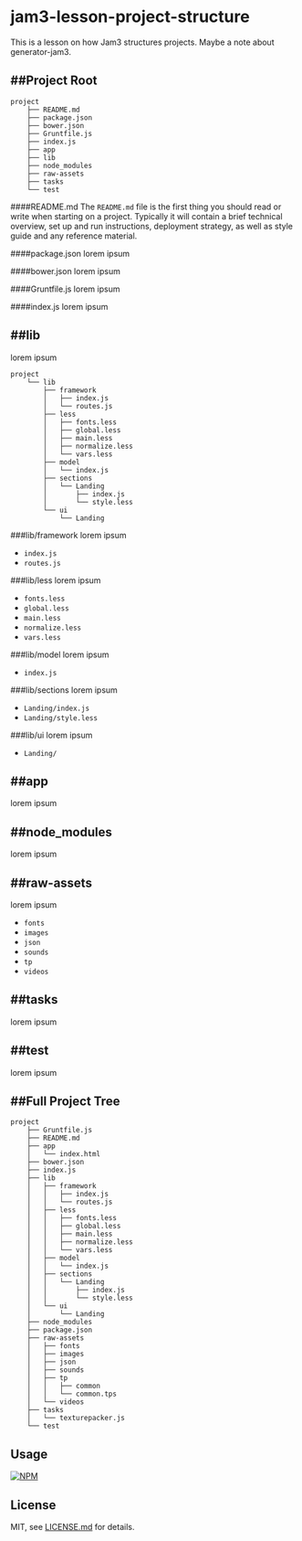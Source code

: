 # jam3-lesson-project-structure


This is a lesson on how Jam3 structures projects. Maybe a note about generator-jam3.



<a name="readme"></a>
##Project Root
---

```
project
    ├── README.md
    ├── package.json
    ├── bower.json    
    ├── Gruntfile.js
    ├── index.js
    ├── app
    ├── lib
    ├── node_modules   
    ├── raw-assets    
    ├── tasks
    └── test
```
<a name="readme"></a>
####README.md
The `README.md` file is the first thing you should read or write when starting on a project. Typically it will contain a brief technical overview, set up and run instructions, deployment strategy, as well as style guide and any reference material.

<a name="packagejson"></a>
####package.json
lorem ipsum

<a name="bowerjson"></a>
####bower.json
lorem ipsum

<a name="gruntfile"></a>
####Gruntfile.js
lorem ipsum

<a name="gruntfileex"></a>
####index.js
lorem ipsum


<a name="lib"></a>
##lib
---

lorem ipsum

```
project
    └── lib
        ├── framework
        │   ├── index.js
        │   └── routes.js
        ├── less
        │   ├── fonts.less
        │   ├── global.less
        │   ├── main.less
        │   ├── normalize.less
        │   └── vars.less
        ├── model
        │   └── index.js
        ├── sections
        │   └── Landing
        │       ├── index.js
        │       └── style.less
        └── ui
            └── Landing
```
<a name="framework"></a>
###lib/framework
lorem ipsum

* `index.js`
* `routes.js`

<a name="less"></a>
###lib/less
lorem ipsum

* `fonts.less`
* `global.less`
* `main.less`
* `normalize.less`
* `vars.less`

<a name="model"></a>
###lib/model
lorem ipsum

* `index.js`

<a name="sections"></a>
###lib/sections
lorem ipsum

* `Landing/index.js`
* `Landing/style.less`

<a name="ui"></a>
###lib/ui
lorem ipsum

* `Landing/`



<a name="app"></a>
##app
---
lorem ipsum



<a name="node_modules"></a>
##node_modules
---
lorem ipsum


<a name="raw-assets"></a>
##raw-assets
---
lorem ipsum

* `fonts`
* `images`
* `json`
* `sounds`
* `tp`
* `videos`



<a name="tasks"></a>
##tasks
---
lorem ipsum



<a name="test"></a>
##test
---
lorem ipsum



##Full Project Tree
---
```
project
    ├── Gruntfile.js
    ├── README.md
    ├── app
    │   └── index.html
    ├── bower.json    
    ├── index.js
    ├── lib
    │   ├── framework
    │   │   ├── index.js
    │   │   └── routes.js
    │   ├── less
    │   │   ├── fonts.less
    │   │   ├── global.less
    │   │   ├── main.less
    │   │   ├── normalize.less
    │   │   └── vars.less
    │   ├── model
    │   │   └── index.js
    │   ├── sections
    │   │   └── Landing
    │   │       ├── index.js
    │   │       └── style.less
    │   └── ui
    │       └── Landing
    ├── node_modules
    ├── package.json    
    ├── raw-assets
    │   ├── fonts
    │   ├── images
    │   ├── json
    │   ├── sounds
    │   ├── tp
    │   │   ├── common
    │   │   └── common.tps
    │   └── videos    
    ├── tasks
    │   └── texturepacker.js
    └── test
```

## Usage

[![NPM](https://nodei.co/npm/jam3-lesson-project-structure.png)](https://www.npmjs.com/package/jam3-lesson-project-structure)

## License

MIT, see [LICENSE.md](http://github.com/Jam3/jam3-lesson-project-structure/blob/master/LICENSE.md) for details.
